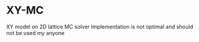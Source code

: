 # XY-MC
XY model on 2D lattice MC solver
Implementation is not optimal and should not be used my anyone
